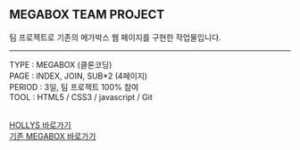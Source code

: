 ## MEGABOX TEAM PROJECT

팀 프로젝트로 기존의 메가박스 웹 페이지를 구현한 작업물입니다.

<hr>
TYPE : MEGABOX (클론코딩) <br>
PAGE : INDEX, JOIN, SUB*2 (4페이지)<br>
PERIOD : 3일, 팀 프로젝트 100% 참여<br>
TOOL : HTML5 / CSS3 / javascript / Git<br><br>


[HOLLYS 바로가기](https://eunbi1228.github.io/HOLLYS/index.html)<br>
[기존 MEGABOX 바로가기](https://www.megabox.co.kr/)
